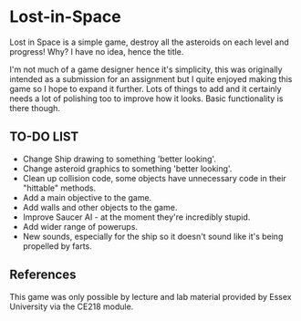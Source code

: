 Lost-in-Space
=============

Lost in Space is a simple game, destroy all the asteroids on each level and progress! Why? I have no idea, hence the title.

I'm not much of a game designer hence it's simplicity, this was originally intended as a submission for an assignment but I quite enjoyed making this game so I hope to expand it further. Lots of things to add and it certainly needs a lot of polishing too to improve how it looks. Basic functionality is there though. 



TO-DO LIST
----------
* Change Ship drawing to something 'better looking'. 
* Change asteroid graphics to something 'better looking'.
* Clean up collision code, some objects have unnecessary code in their "hittable" methods.
* Add a main objective to the game.
* Add walls and other objects to the game.
* Improve Saucer AI - at the moment they're incredibly stupid. 
* Add wider range of powerups. 
* New sounds, especially for the ship so it doesn't sound like it's being propelled by farts. 

References
----------

This game was only possible by lecture and lab material provided by Essex University via the CE218 module. 
